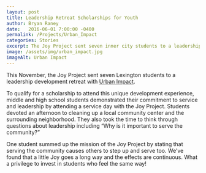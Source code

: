 ```yaml
---
layout: post
title: Leadership Retreat Scholarships for Youth
author: Bryan Raney
date:   2016-06-01 7:00:00 -0400
permalink: /Projects/Urban_Impact
categories: Stories
excerpt: The Joy Project sent seven inner city students to a leadership development retreat with Urban Impact
image: /assets/img/urban_impact.jpg
imageAlt: Urban Impact
---
```


This November, the Joy Project sent seven Lexington students to a leadership development retreat with [Urban Impact](www.lexlf.org/urban-impact/).

To qualify for a scholarship to attend this unique development experience, middle and high school students demonstrated their commitment to service and leadership by attending a service day with the Joy Project. Students devoted an afternoon to cleaning up a local community center and the surrounding neighborhood. They also took the time to think through questions about leadership including “Why is it important to serve the community?”

One student summed up the mission of the Joy Project by stating that serving the community causes others to step up and serve too. We’ve found that a little Joy goes a long way and the effects are continuous. What a privilege to invest in students who feel the same way!
